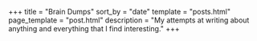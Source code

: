 +++
title = "Brain Dumps"
sort_by = "date"
template = "posts.html"
page_template = "post.html"
description = "My attempts at writing about anything and everything that I find interesting."
+++
